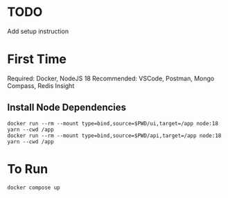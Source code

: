 # TODO
Add setup instruction


# First Time
Required: Docker, NodeJS 18
Recommended: VSCode, Postman, Mongo Compass, Redis Insight

## Install Node Dependencies
```
docker run --rm --mount type=bind,source=$PWD/ui,target=/app node:18 yarn --cwd /app
docker run --rm --mount type=bind,source=$PWD/api,target=/app node:18 yarn --cwd /app
```

# To Run
```
docker compose up
```
